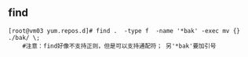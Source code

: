 







## find

```
[root@vm03 yum.repos.d]# find .  -type f  -name '*bak' -exec mv {} ./bak/ \;	
	#注意：find好像不支持正则，但是可以支持通配符； 另'*bak'要加引号

```

